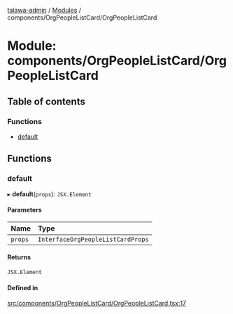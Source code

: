 [talawa-admin](../README.md) / [Modules](../modules.md) / components/OrgPeopleListCard/OrgPeopleListCard

# Module: components/OrgPeopleListCard/OrgPeopleListCard

## Table of contents

### Functions

- [default](components_OrgPeopleListCard_OrgPeopleListCard.md#default)

## Functions

### default

▸ **default**(`props`): `JSX.Element`

#### Parameters

| Name | Type |
| :------ | :------ |
| `props` | `InterfaceOrgPeopleListCardProps` |

#### Returns

`JSX.Element`

#### Defined in

[src/components/OrgPeopleListCard/OrgPeopleListCard.tsx:17](https://github.com/MahendraDani/talawa-admin/blob/9538a8f/src/components/OrgPeopleListCard/OrgPeopleListCard.tsx#L17)

